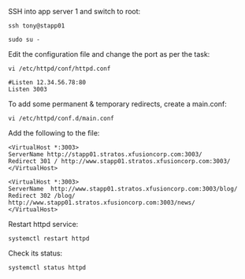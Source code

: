 SSH into app server 1 and switch to root:
```
ssh tony@stapp01
``` 

```
sudo su -
```


Edit the configuration file and change the port as per the task:

```
vi /etc/httpd/conf/httpd.conf
```

`` #Listen 12.34.56.78:80 ``  
``Listen 3003 ``  



To add some permanent & temporary redirects, create a main.conf: 

```
vi /etc/httpd/conf.d/main.conf

```

Add the following to the file:


```
<VirtualHost *:3003>
ServerName http://stapp01.stratos.xfusioncorp.com:3003/
Redirect 301 / http://www.stapp01.stratos.xfusioncorp.com:3003/
</VirtualHost>

<VirtualHost *:3003>
ServerName  http://www.stapp01.stratos.xfusioncorp.com:3003/blog/
Redirect 302 /blog/ http://www.stapp01.stratos.xfusioncorp.com:3003/news/
</VirtualHost>

```

Restart httpd service:
```
systemctl restart httpd
``` 

Check its status:
```
systemctl status httpd
```
